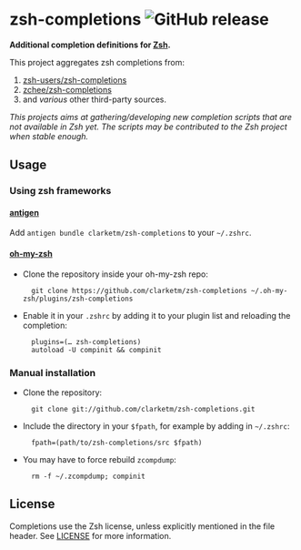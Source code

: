 zsh-completions ![GitHub release](https://img.shields.io/github/release/clarketm/zsh-completions.svg)
==================================================================================================================================================================================================================================================================================================================================================================================================================================================================================================

**Additional completion definitions for [Zsh](http://www.zsh.org).**

This project aggregates zsh completions from:
1. [zsh-users/zsh-completions](https://github.com/zsh-users/zsh-completions)
2. [zchee/zsh-completions](https://github.com/zchee/zsh-completions)
3. and *various* other third-party sources.

*This projects aims at gathering/developing new completion scripts that are not available in Zsh yet. The scripts may be contributed to the Zsh project when stable enough.*


## Usage

### Using zsh frameworks

#### [antigen](https://github.com/clarketm/antigen)

Add `antigen bundle clarketm/zsh-completions` to your `~/.zshrc`.

#### [oh-my-zsh](http://github.com/robbyrussell/oh-my-zsh)

* Clone the repository inside your oh-my-zsh repo:

        git clone https://github.com/clarketm/zsh-completions ~/.oh-my-zsh/plugins/zsh-completions

* Enable it in your `.zshrc` by adding it to your plugin list and reloading the completion:

        plugins=(… zsh-completions)
        autoload -U compinit && compinit

### Manual installation

* Clone the repository:

        git clone git://github.com/clarketm/zsh-completions.git

* Include the directory in your `$fpath`, for example by adding in `~/.zshrc`:

        fpath=(path/to/zsh-completions/src $fpath)

* You may have to force rebuild `zcompdump`:

        rm -f ~/.zcompdump; compinit


## License
Completions use the Zsh license, unless explicitly mentioned in the file header.
See [LICENSE](https://github.com/zsh-users/zsh-completions/blob/master/LICENSE) for more information.
